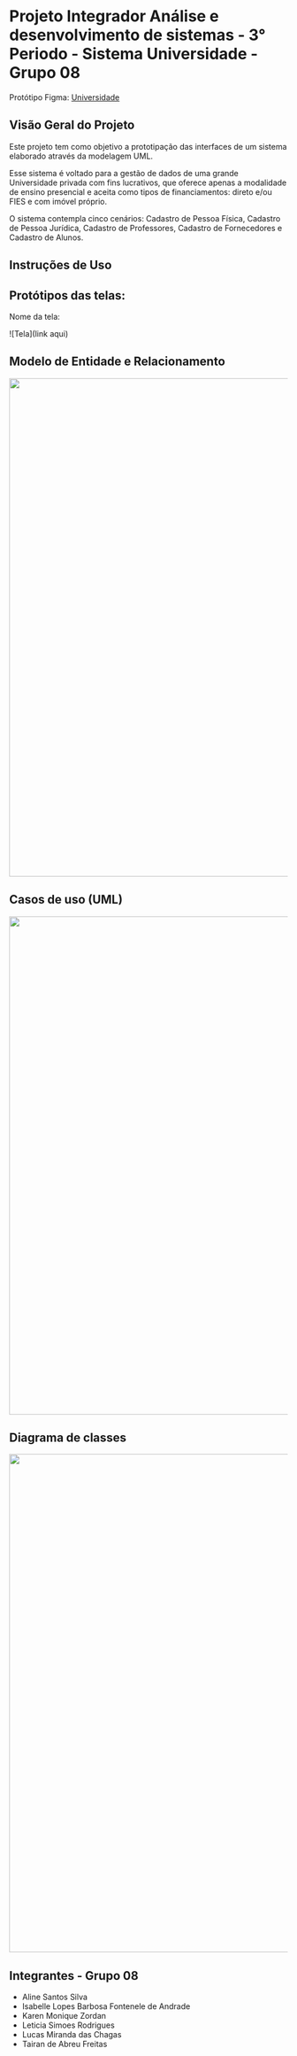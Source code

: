 # Projeto Integrador Análise e desenvolvimento de sistemas - 3° Periodo - Sistema Universidade - Grupo 08

Protótipo Figma: <a href="https://www.figma.com/proto/NxDs4tYqJ3kN2NxzTw2mBT/Projeto-Integrador---2%C2%AA-Entrega?node-id=2198-13550&node-type=canvas&t=BZDXa1iGS5RjlzJG-0&scaling=scale-down&content-scaling=fixed&page-id=8%3A42" target="_blank">Universidade</a>

## Visão Geral do Projeto
<p>Este projeto tem como objetivo a prototipação das interfaces de um sistema elaborado através da modelagem UML.<p>

<p>Esse sistema  é voltado para a gestão de dados de uma grande Universidade privada com fins lucrativos, que oferece apenas a modalidade de ensino presencial e aceita como tipos de financiamentos: direto e/ou FIES e com imóvel próprio.</p>

<p>O sistema contempla cinco cenários: Cadastro de Pessoa Física, Cadastro de Pessoa Jurídica, Cadastro de Professores, Cadastro de Fornecedores e Cadastro de Alunos.</p> 

## Instruções de Uso


## Protótipos das telas:
Nome da tela:

![Tela](link aqui)

## Modelo de Entidade e Relacionamento
<img width="900" alt="" src="https://github.com">

## Casos de uso (UML)
<img width="900" alt="" src="https://github.com">

## Diagrama de classes
<img width="900" alt="" src="https://github.com/">

## Integrantes - Grupo 08
- Aline Santos Silva
- Isabelle Lopes Barbosa Fontenele de Andrade
- Karen Monique Zordan
- Leticia Simoes Rodrigues
- Lucas Miranda das Chagas
- Tairan de Abreu Freitas

